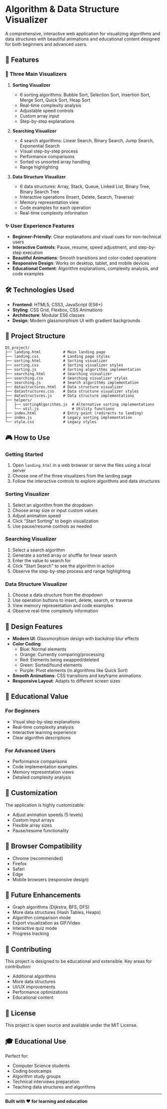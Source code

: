 # Algorithm & Data Structure Visualizer

A comprehensive, interactive web application for visualizing algorithms and data structures with beautiful animations and educational content designed for both beginners and advanced users.

## 🚀 Features

### 🎯 Three Main Visualizers

1. **Sorting Visualizer**
   - 6 sorting algorithms: Bubble Sort, Selection Sort, Insertion Sort, Merge Sort, Quick Sort, Heap Sort
   - Real-time complexity analysis
   - Adjustable speed controls
   - Custom array input
   - Step-by-step explanations

2. **Searching Visualizer**
   - 4 search algorithms: Linear Search, Binary Search, Jump Search, Exponential Search
   - Visual step-by-step process
   - Performance comparisons
   - Sorted vs unsorted array handling
   - Range highlighting

3. **Data Structure Visualizer**
   - 6 data structures: Array, Stack, Queue, Linked List, Binary Tree, Binary Search Tree
   - Interactive operations (Insert, Delete, Search, Traverse)
   - Memory representation view
   - Code examples for each operation
   - Real-time complexity information

### ✨ User Experience Features

- **Beginner-Friendly**: Clear explanations and visual cues for non-technical users
- **Interactive Controls**: Pause, resume, speed adjustment, and step-by-step execution
- **Beautiful Animations**: Smooth transitions and color-coded operations
- **Responsive Design**: Works on desktop, tablet, and mobile devices
- **Educational Content**: Algorithm explanations, complexity analysis, and code examples

## 🛠️ Technologies Used

- **Frontend**: HTML5, CSS3, JavaScript (ES6+)
- **Styling**: CSS Grid, Flexbox, CSS Animations
- **Architecture**: Modular ES6 classes
- **Design**: Modern glassmorphism UI with gradient backgrounds

## 📁 Project Structure

```
DS_project/
├── landing.html          # Main landing page
├── landing.css           # Landing page styles
├── sorting.html          # Sorting visualizer
├── sorting.css           # Sorting visualizer styles
├── sorting.js            # Sorting algorithms implementation
├── searching.html        # Searching visualizer
├── searching.css         # Searching visualizer styles
├── searching.js          # Search algorithms implementation
├── datastructures.html   # Data structure visualizer
├── datastructures.css    # Data structure visualizer styles
├── datastructures.js     # Data structure implementations
├── helpers/
│   ├── sortingAlgorithms.js  # Alternative sorting implementations
│   └── util.js               # Utility functions
├── index.html            # Entry point (redirects to landing)
├── index.js              # Legacy sorting implementation
└── style.css             # Legacy styles
```

## 🎮 How to Use

### Getting Started
1. Open `landing.html` in a web browser or serve the files using a local server
2. Choose one of the three visualizers from the landing page
3. Follow the interactive controls to explore algorithms and data structures

### Sorting Visualizer
1. Select an algorithm from the dropdown
2. Choose array size or input custom values
3. Adjust animation speed
4. Click "Start Sorting" to begin visualization
5. Use pause/resume controls as needed

### Searching Visualizer
1. Select a search algorithm
2. Generate a sorted array or shuffle for linear search
3. Enter the value to search for
4. Click "Start Search" to see the algorithm in action
5. Observe the step-by-step process and range highlighting

### Data Structure Visualizer
1. Choose a data structure from the dropdown
2. Use operation buttons to insert, delete, search, or traverse
3. View memory representation and code examples
4. Observe real-time complexity information

## 🎨 Design Features

- **Modern UI**: Glassmorphism design with backdrop blur effects
- **Color Coding**: 
  - Blue: Normal elements
  - Orange: Currently comparing/processing
  - Red: Elements being swapped/deleted
  - Green: Sorted/found elements
  - Purple: Pivot elements (in algorithms like Quick Sort)
- **Smooth Animations**: CSS transitions and keyframe animations
- **Responsive Layout**: Adapts to different screen sizes

## 🧠 Educational Value

### For Beginners
- Visual step-by-step explanations
- Real-time complexity analysis
- Interactive learning experience
- Clear algorithm descriptions

### For Advanced Users
- Performance comparisons
- Code implementation examples
- Memory representation views
- Detailed complexity analysis

## 🔧 Customization

The application is highly customizable:
- Adjust animation speeds (5 levels)
- Custom input arrays
- Flexible array sizes
- Pause/resume functionality

## 📱 Browser Compatibility

- Chrome (recommended)
- Firefox
- Safari
- Edge
- Mobile browsers (responsive design)

## 🚀 Future Enhancements

- Graph algorithms (Dijkstra, BFS, DFS)
- More data structures (Hash Tables, Heaps)
- Algorithm comparison mode
- Export visualization as GIF/Video
- Interactive quiz mode
- Progress tracking

## 🤝 Contributing

This project is designed to be educational and extensible. Key areas for contribution:
- Additional algorithms
- More data structures
- UI/UX improvements
- Performance optimizations
- Educational content

## 📄 License

This project is open source and available under the MIT License.

## 🎓 Educational Use

Perfect for:
- Computer Science students
- Coding bootcamps
- Algorithm study groups
- Technical interviews preparation
- Teaching data structures and algorithms

---

**Built with ❤️ for learning and education**
